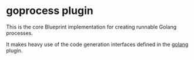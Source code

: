 # goprocess plugin

This is the core Blueprint implementation for creating runnable Golang processes.

It makes heavy use of the code generation interfaces defined in the [golang](../golang) plugin.
